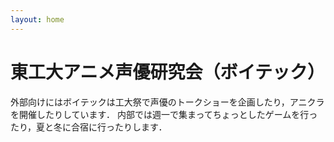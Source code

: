 ```yaml
---
layout: home
---
```

# 東工大アニメ声優研究会（ボイテック）
外部向けにはボイテックは工大祭で声優のトークショーを企画したり，アニクラを開催したりしています．
内部では週一で集まってちょっとしたゲームを行ったり，夏と冬に合宿に行ったりします．

